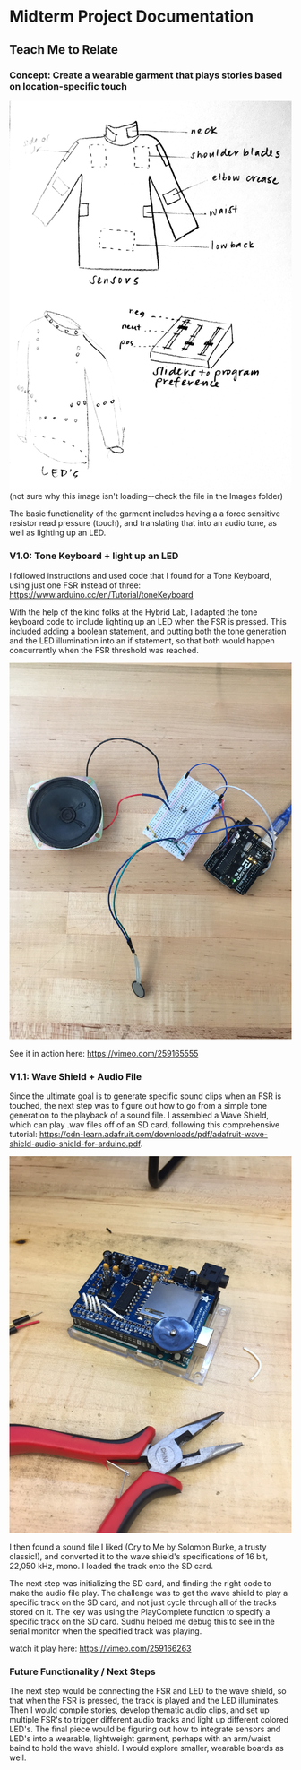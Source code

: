 # Midterm Project Documentation

## Teach Me to Relate

### Concept: Create a wearable garment that plays stories based on location-specific touch
![InitialDrawing](Images/InitialDrawing.jpg)
(not sure why this image isn't loading--check the file in the Images folder)


The basic functionality of the garment includes having a a force sensitive resistor read pressure (touch), and translating that into an audio tone, as well as lighting up an LED. 

### V1.0: Tone Keyboard + light up an LED
I followed instructions and used code that I found for a Tone Keyboard, using just one FSR instead of three: https://www.arduino.cc/en/Tutorial/toneKeyboard

With the help of the kind folks at the Hybrid Lab, I adapted the tone keyboard code to include lighting up an LED when the FSR is pressed. This included adding a boolean statement, and putting both the tone generation and the LED illumination into an if statement, so that both would happen concurrently when the FSR threshold was reached. 

![ToneLED](Images/ToneLED.JPG)

See it in action here: https://vimeo.com/259165555

### V1.1: Wave Shield + Audio File
Since the ultimate goal is to generate specific sound clips when an FSR is touched, the next step was to figure out how to go from a simple tone generation to the playback of a sound file. I assembled a Wave Shield, which can play .wav files off of an SD card, following this comprehensive tutorial: https://cdn-learn.adafruit.com/downloads/pdf/adafruit-wave-shield-audio-shield-for-arduino.pdf. 

![IMG_9597](Images/IMG_9597.JPG)

I then found a sound file I liked (Cry to Me by Solomon Burke, a trusty classic!), and converted it to the wave shield's specifications of 16 bit, 22,050 kHz, mono. I loaded the track onto the SD card.

The next step was initializing the SD card, and finding the right code to make the audio file play. The challenge was to get the wave shield to play a specific track on the SD card, and not just cycle through all of the tracks stored on it. The key was using the PlayComplete function to specify a specific track on the SD card. Sudhu helped me debug this to see in the serial monitor when the specified track was playing. 

watch it play here: https://vimeo.com/259166263

### Future Functionality / Next Steps
The next step would be connecting the FSR and LED to the wave shield, so that when the FSR is pressed, the track is played and the LED illuminates. Then I would compile stories, develop thematic audio clips, and set up multiple FSR's to trigger different audio tracks and light up different colored LED's. The final piece would be figuring out how to integrate sensors and LED's into a wearable, lightweight garment, perhaps with an arm/waist baind to hold the wave shield. I would explore smaller, wearable boards as well.


